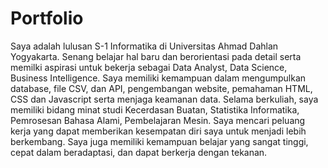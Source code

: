 # Portfolio
Saya adalah lulusan S-1 Informatika di Universitas Ahmad Dahlan Yogyakarta. Senang belajar hal baru dan berorientasi pada detail serta memilki aspirasi untuk bekerja sebagai Data Analyst, Data Science, Business Intelligence. Saya memiliki kemampuan dalam mengumpulkan database, file CSV, dan API, pengembangan website, pemahaman HTML, CSS dan Javascript serta menjaga keamanan data. Selama berkuliah, saya memiliki bidang minat studi Kecerdasan Buatan, Statistika Informatika, Pemrosesan Bahasa Alami, Pembelajaran Mesin. Saya mencari peluang kerja yang dapat memberikan kesempatan diri saya untuk menjadi lebih berkembang. Saya juga memiliki kemampuan belajar yang sangat tinggi, cepat dalam beradaptasi, dan dapat berkerja dengan tekanan. 
